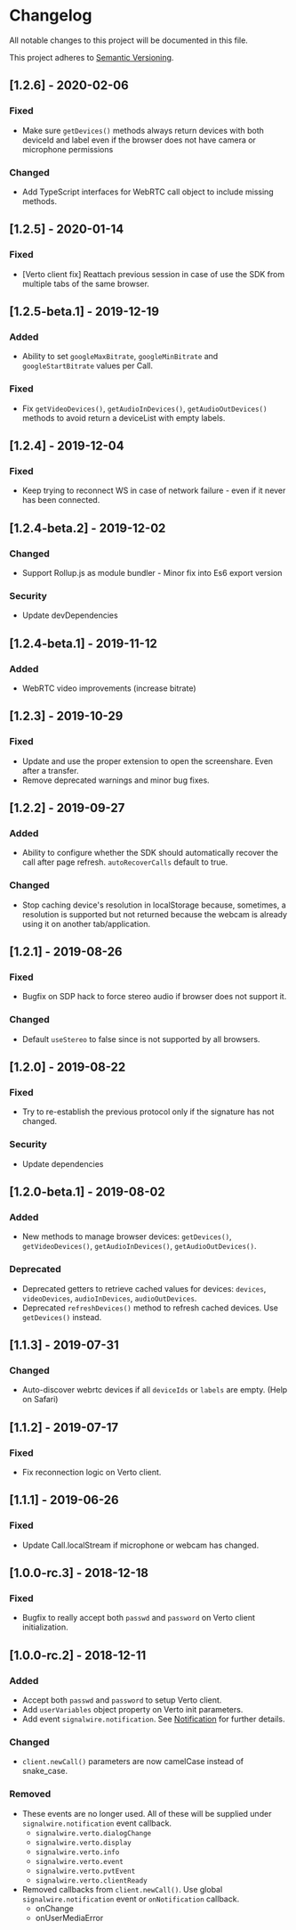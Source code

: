 # Changelog
All notable changes to this project will be documented in this file.

This project adheres to [Semantic Versioning](https://semver.org/spec/v2.0.0.html).

## [1.2.6] - 2020-02-06
### Fixed
- Make sure `getDevices()` methods always return devices with both deviceId and label even if the browser does not have camera or microphone permissions
### Changed
- Add TypeScript interfaces for WebRTC call object to include missing methods.

## [1.2.5] - 2020-01-14
### Fixed
- [Verto client fix] Reattach previous session in case of use the SDK from multiple tabs of the same browser.

## [1.2.5-beta.1] - 2019-12-19
### Added
- Ability to set `googleMaxBitrate`, `googleMinBitrate` and `googleStartBitrate` values per Call.

### Fixed
- Fix `getVideoDevices()`, `getAudioInDevices()`, `getAudioOutDevices()` methods to avoid return a deviceList with empty labels.

## [1.2.4] - 2019-12-04
### Fixed
- Keep trying to reconnect WS in case of network failure - even if it never has been connected.

## [1.2.4-beta.2] - 2019-12-02
### Changed
- Support Rollup.js as module bundler - Minor fix into Es6 export version

### Security
- Update devDependencies

## [1.2.4-beta.1] - 2019-11-12
### Added
- WebRTC video improvements (increase bitrate)

## [1.2.3] - 2019-10-29
### Fixed
- Update and use the proper extension to open the screenshare. Even after a transfer.
- Remove deprecated warnings and minor bug fixes.

## [1.2.2] - 2019-09-27
### Added
- Ability to configure whether the SDK should automatically recover the call after page refresh. `autoRecoverCalls` default to true.
### Changed
- Stop caching device's resolution in localStorage because, sometimes, a resolution is supported but not returned because the webcam is already using it on another tab/application.

## [1.2.1] - 2019-08-26
### Fixed
- Bugfix on SDP hack to force stereo audio if browser does not support it.
### Changed
- Default `useStereo` to false since is not supported by all browsers.

## [1.2.0] - 2019-08-22
### Fixed
- Try to re-establish the previous protocol only if the signature has not changed.
### Security
- Update dependencies

## [1.2.0-beta.1] - 2019-08-02
### Added
- New methods to manage browser devices: `getDevices()`, `getVideoDevices()`, `getAudioInDevices()`, `getAudioOutDevices()`.
### Deprecated
- Deprecated getters to retrieve cached values for devices: `devices`, `videoDevices`, `audioInDevices`, `audioOutDevices`.
- Deprecated `refreshDevices()` method to refresh cached devices. Use `getDevices()` instead.

## [1.1.3] - 2019-07-31
### Changed
- Auto-discover webrtc devices if all `deviceIds` or `labels` are empty. (Help on Safari)

## [1.1.2] - 2019-07-17
### Fixed
- Fix reconnection logic on Verto client.

## [1.1.1] - 2019-06-26
### Fixed
- Update Call.localStream if microphone or webcam has changed.

## [1.0.0-rc.3] - 2018-12-18
### Fixed
- Bugfix to really accept both `passwd` and `password` on Verto client initialization.

## [1.0.0-rc.2] - 2018-12-11
### Added
- Accept both `passwd` and `password` to setup Verto client.
- Add `userVariables` object property on Verto init parameters.
- Add event `signalwire.notification`. See [Notification](https://github.com/signalwire/signalwire-client-js/wiki/Notification) for further details.
### Changed
- `client.newCall()` parameters are now camelCase instead of snake_case.
### Removed
- These events are no longer used. All of these will be supplied under `signalwire.notification` event callback.
  - `signalwire.verto.dialogChange`
  - `signalwire.verto.display`
  - `signalwire.verto.info`
  - `signalwire.verto.event`
  - `signalwire.verto.pvtEvent`
  - `signalwire.verto.clientReady`
- Removed callbacks from `client.newCall()`. Use global `signalwire.notification` event or `onNotification` callback.
  - onChange
  - onUserMediaError

<!---
### Added
### Changed
### Removed
### Fixed
### Security
-->
